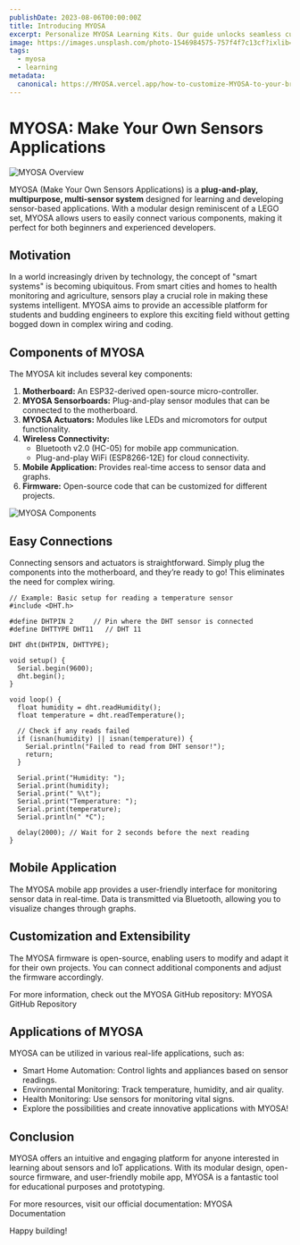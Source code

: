 ```yaml
---
publishDate: 2023-08-06T00:00:00Z
title: Introducing MYOSA
excerpt: Personalize MYOSA Learning Kits. Our guide unlocks seamless customization steps for a unique application platforms.
image: https://images.unsplash.com/photo-1546984575-757f4f7c13cf?ixlib=rb-4.0.3&ixid=M3wxMjA3fDB8MHxwaG90by1wYWdlfHx8fGVufDB8fHx8fA%3D%3D&auto=format&fit=crop&w=2070&q=80
tags:
  - myosa
  - learning
metadata:
  canonical: https://MYOSA.vercel.app/how-to-customize-MYOSA-to-your-brand
---
```


# MYOSA: Make Your Own Sensors Applications

![MYOSA Overview](https://example.com/myosa_overview.jpg) <!-- Replace with actual image link -->

MYOSA (Make Your Own Sensors Applications) is a **plug-and-play, multipurpose, multi-sensor system** designed for learning and developing sensor-based applications. With a modular design reminiscent of a LEGO set, MYOSA allows users to easily connect various components, making it perfect for both beginners and experienced developers.

## Motivation

In a world increasingly driven by technology, the concept of "smart systems" is becoming ubiquitous. From smart cities and homes to health monitoring and agriculture, sensors play a crucial role in making these systems intelligent. MYOSA aims to provide an accessible platform for students and budding engineers to explore this exciting field without getting bogged down in complex wiring and coding.

## Components of MYOSA

The MYOSA kit includes several key components:

1. **Motherboard:** An ESP32-derived open-source micro-controller.
2. **MYOSA Sensorboards:** Plug-and-play sensor modules that can be connected to the motherboard.
3. **MYOSA Actuators:** Modules like LEDs and micromotors for output functionality.
4. **Wireless Connectivity:** 
   - Bluetooth v2.0 (HC-05) for mobile app communication.
   - Plug-and-play WiFi (ESP8266-12E) for cloud connectivity.
5. **Mobile Application:** Provides real-time access to sensor data and graphs.
6. **Firmware:** Open-source code that can be customized for different projects.

![MYOSA Components](https://example.com/myosa_components.jpg) <!-- Replace with actual image link -->

## Easy Connections

Connecting sensors and actuators is straightforward. Simply plug the components into the motherboard, and they’re ready to go! This eliminates the need for complex wiring.

```plaintext
// Example: Basic setup for reading a temperature sensor
#include <DHT.h>

#define DHTPIN 2     // Pin where the DHT sensor is connected
#define DHTTYPE DHT11   // DHT 11

DHT dht(DHTPIN, DHTTYPE);

void setup() {
  Serial.begin(9600);
  dht.begin();
}

void loop() {
  float humidity = dht.readHumidity();
  float temperature = dht.readTemperature();
  
  // Check if any reads failed
  if (isnan(humidity) || isnan(temperature)) {
    Serial.println("Failed to read from DHT sensor!");
    return;
  }
  
  Serial.print("Humidity: ");
  Serial.print(humidity);
  Serial.print(" %\t");
  Serial.print("Temperature: ");
  Serial.print(temperature);
  Serial.println(" *C");
  
  delay(2000); // Wait for 2 seconds before the next reading
}
```

## Mobile Application

The MYOSA mobile app provides a user-friendly interface for monitoring sensor data in real-time. Data is transmitted via Bluetooth, allowing you to visualize changes through graphs.

<!-- Replace with actual image link -->

## Customization and Extensibility

The MYOSA firmware is open-source, enabling users to modify and adapt it for their own projects. You can connect additional components and adjust the firmware accordingly.

For more information, check out the MYOSA GitHub repository: MYOSA GitHub Repository <!-- Replace with actual GitHub link -->

## Applications of MYOSA

MYOSA can be utilized in various real-life applications, such as:

- Smart Home Automation: Control lights and appliances based on sensor readings.
- Environmental Monitoring: Track temperature, humidity, and air quality.
- Health Monitoring: Use sensors for monitoring vital signs.
- Explore the possibilities and create innovative applications with MYOSA!

## Conclusion

MYOSA offers an intuitive and engaging platform for anyone interested in learning about sensors and IoT applications. With its modular design, open-source firmware, and user-friendly mobile app, MYOSA is a fantastic tool for educational purposes and prototyping.

For more resources, visit our official documentation: MYOSA Documentation <!-- Replace with actual documentation link -->

Happy building!